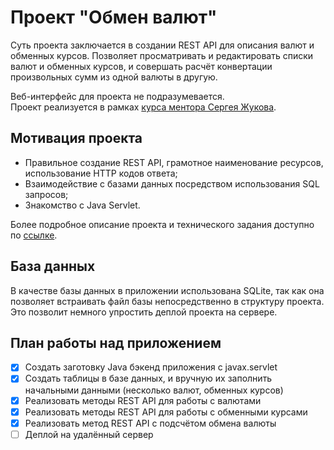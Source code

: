 # Проект "Обмен валют"

Суть проекта заключается в создании REST API для описания валют и обменных курсов. Позволяет просматривать и редактировать списки валют и обменных курсов, и совершать расчёт конвертации произвольных сумм из одной валюты в другую.

Веб-интерфейс для проекта не подразумевается.  
Проект реализуется в рамках [курса ментора Сергея Жукова](https://zhukovsd.github.io/java-backend-learning-course/Projects/CurrencyExchange/).

## Мотивация проекта
- Правильное создание REST API, грамотное наименование ресурсов, использование HTTP кодов ответа;
- Взаимодействие с базами данных посредством использования SQL запросов;
- Знакомство с Java Servlet.

Более подробное описание проекта и технического задания доступно по [ссылке](https://zhukovsd.github.io/java-backend-learning-course/Projects/CurrencyExchange/).

## База данных
В качестве базы данных в приложении использована SQLite, так как она позволяет встраивать файл базы непосредственно в структуру проекта. Это позволит немного упростить деплой проекта на сервере.

## План работы над приложением
- [x] Создать заготовку Java бэкенд приложения с javax.servlet
- [x] Создать таблицы в базе данных, и вручную их заполнить начальными данными (несколько валют, обменных курсов)
- [x] Реализовать методы REST API для работы с валютами
- [x] Реализовать методы REST API для работы с обменными курсами
- [x] Реализовать метод REST API с подсчётом обмена валюты
- [ ] Деплой на удалённый сервер

